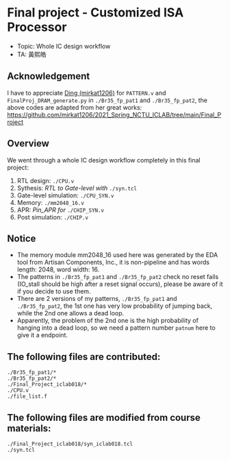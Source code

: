 # Final project - Customized ISA Processor

- Topic: Whole IC design workflow  
- TA: 黃熙皓  

## Acknowledgement

I have to appreciate [Ding (mirkat1206)](https://github.com/mirkat1206) for  ```PATTERN.v``` and ```FinalProj_DRAM_generate.py``` in ```./Br35_fp_pat1``` and ```./Br35_fp_pat2```, 
the above codes are adapted from her great works: https://github.com/mirkat1206/2021_Spring_NCTU_ICLAB/tree/main/Final_Project  

## Overview

We went through a whole IC design workflow completely in this final project:  
1. RTL design: ```./CPU.v```  
2. Sythesis: *RTL to Gate-level with* ```./syn.tcl```  
3. Gate-level simulation: ```./CPU_SYN.v```  
4. Memory: ```./mm2048_16.v```  
5. APR: *Pin_APR for* ```./CHIP_SYN.v```  
6. Post simulation: ```./CHIP.v```  

## Notice

- The memory module mm2048_16 used here was generated by the EDA tool from Artisan Components, Inc., it is non-pipeline and has words length: 2048, word width: 16.  
- The patterns in ```./Br35_fp_pat1``` and ```./Br35_fp_pat2``` check no reset fails (IO_stall should be high after a reset signal occurs), please be aware of it if you decide to use them.  
- There are 2 versions of my patterns, ```./Br35_fp_pat1``` and ```./Br35_fp_pat2```, the 1st one has very low probability of jumping back, while the 2nd one allows a dead loop.  
- Apparently, the problem of the 2nd one is the high probability of hanging into a dead loop, so we need a pattern number ```patnum``` here to give it a endpoint.  

## The following files are contributed:  
```
./Br35_fp_pat1/*
./Br35_fp_pat2/*
./Final_Project_iclab018/*
./CPU.v
./file_list.f
```

## The following files are modified from course materials:  
```
./Final_Project_iclab018/syn_iclab018.tcl
./syn.tcl
```
